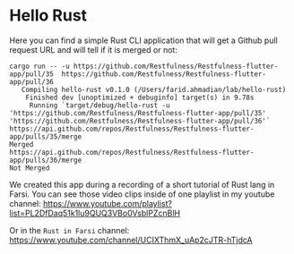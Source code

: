 # Hello Rust

Here you can find a simple Rust CLI application that will get a Github pull request URL and will tell if it is merged or not:

```
cargo run -- -u https://github.com/Restfulness/Restfulness-flutter-app/pull/35  https://github.com/Restfulness/Restfulness-flutter-app/pull/36
   Compiling hello-rust v0.1.0 (/Users/farid.ahmadian/lab/hello-rust)
    Finished dev [unoptimized + debuginfo] target(s) in 9.78s
     Running `target/debug/hello-rust -u 'https://github.com/Restfulness/Restfulness-flutter-app/pull/35' 'https://github.com/Restfulness/Restfulness-flutter-app/pull/36'`
https://api.github.com/repos/Restfulness/Restfulness-flutter-app/pulls/35/merge
Merged
https://api.github.com/repos/Restfulness/Restfulness-flutter-app/pulls/36/merge
Not Merged
```

We created this app during a recording of a short tutorial of Rust lang in Farsi. You can see those video clips inside of one playlist in my youtube channel:
https://www.youtube.com/playlist?list=PL2DfDaq51k1lu9QUQ3VBo0VsblPZcnBlH

Or in the `Rust in Farsi` channel:
https://www.youtube.com/channel/UCIXThmX_uAp2cJTR-hTjdcA

 

